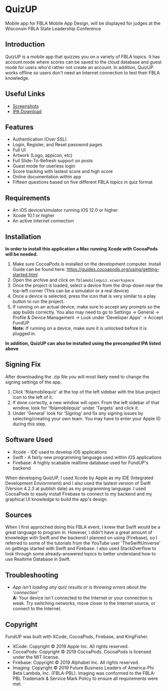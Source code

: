 QuizUP
===================

Mobile app for FBLA Mobile App Design, will be displayed for judges at the Wisconsin FBLA State Leadership Conference

Introduction
-------------
QuizUP is a mobile app that quizzes you on a variety of FBLA topics. It has account mode where scores can be saved to the cloud database and guest mode for users who'd rather not create an account. In addition, QuizUP works offline so users don't need an Internet connection to test their FBLA knowledge. 

Useful Links
-------------

 - [Screenshots](https://github.com/gzimbric/fblamobileapp2018/blob/master/quizup_photos.pdf)
 - [IPA Download](https://github.com/gzimbric/fblamobileapp2018/raw/master/fblamobilequiz.ipa)

Features
-------------

 - Authentication (Over SSL)
 - Login, Register, and Reset password pages
 - Full UI
 - Artwork (Logo, appicon, etc)
 - Full Slide-To-Refresh support on posts
 - Guest mode for userless login
 - Score tracking with lastest score and high score
 - Online documentation within app
 - Fifteen questions based on five different FBLA topics in quiz format
 
Requirements
-------------
 - An iOS device/simulator running iOS 12.0 or higher
 - Xcode 10.1 or higher
 - An active Internet connection

Installation
-------------
 **In order to install this application a Mac running Xcode with CocoaPods will be needed.**
 1. Make sure CocoaPods is installed on the development computer. Install Guide can be found here: https://guides.cocoapods.org/using/getting-started.html
 2. Open the archive and click on `fblamobilequiz.xcworkspace`
 3.  Once the project is loaded, select a device from the drop-down near the top-left corner (This can be a simulator or a real device)
 4. Once a device is selected, press the icon that is very similar to a play button to run the project.
 5. If running on an actual device, make sure to accept any prompts so the app builds correctly. You also may need to go to Settings -> General -> Profile & Device Management -> Look under 'Developer Apps' -> Accept FundUP<br>
**Note:** If running on a device, make sure it is unlocked before it is plugged in.

**In addition, QuizUP can also be installed using the precompiled IPA listed above**

Signing Fix
-------------
After downloading the .zip file you will most likely need to change the signing settings of the app.
 1. Click 'fblamobilequiz' at the top of the left sidebar with the blue project icon to the left of it.
 2. If done correctly, a new window will open. From the left sidebar of that window, look for 'fblamobilequiz' under 'Targets' and click it.
 3. Under 'General' look for 'Signing' and fix any signing issues by selecting/creating your own team. You may have to enter your Apple ID during this step.

Software Used
-------------

 - Xcode - IDE used to develop iOS applications
 - Swift - A fairly new programming language used within iOS applications
 - Firebase: A highly scabable realtime database used for FundUP's backend

When developing QuizUP, I used Xcode by Apple as my IDE (Integrated Development Enviornment) and I also used the lastest version of Swift (Version 4.2.3 at publish date) as my programming language. I used CocoaPods to easily install Firebase to connect to my backend and my graphical UI knowledge to build the app's design.

Sources
-------------

When I first approched doing this FBLA event, I knew that Swift would be a great language to program in. However, I didn't have a great amount of knowledge with Swift and the backend I planned on using (Firebase), so I referred to some of the tutorials from the YouTube user 'TheSwiftUniverse' on gettings started with Swift and Firebase. I also used StackOverflow to look through some already-answered topics to better understand how to use Realtime Database in Swift.

Troubleshooting
-------------

 - *App isn't loading any quiz results or is throwing errors about the 'connection'*<br>
 **A:** Your device isn't connected to the Internet or your connection is weak. Try switching networks, move closer to the Internet source, or connect to the Internet.
  
Copyright
-------------
FundUP was built with XCode, CocoaPods, Firebase, and KingFisher.

 - XCode: Copyright © 2019 Apple Inc. All rights reserved.
 - CocoaPods: Copyright © 2019 CocoaPods. CocoaPods is licensed under the MIT license.
 - Firebase: Copyright © 2019 Alphabet Inc. All rights reserved.
 - Imaging: Copyright © 2019 Future Business Leaders of America-Phi Beta Lambda, Inc. (FBLA-PBL). Imaging was conformed to the FBLA-PBL Trademark & Service Mark Policy to ensure all requirements were met.
